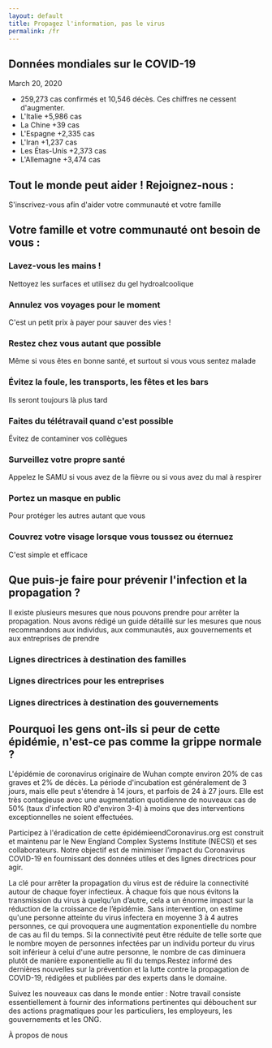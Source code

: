 ```yaml
---
layout: default
title: Propagez l'information, pas le virus
permalink: /fr
---
```


## Données mondiales sur le COVID-19

March 20, 2020

- 259,273 cas confirmés et 10,546 décès. Ces chiffres ne cessent d'augmenter.
- L'Italie +5,986 cas
- La Chine +39 cas
- L'Espagne +2,335 cas
- L'Iran +1,237 cas
- Les Étas-Unis +2,373 cas
- L'Allemagne +3,474 cas

## Tout le monde peut aider ! Rejoignez-nous :

S'inscrivez-vous afin d'aider votre communauté et votre famille

## Votre famille et votre communauté ont besoin de vous :

### Lavez-vous les mains !
Nettoyez les surfaces et utilisez du gel hydroalcoolique

### Annulez vos voyages pour le moment
C'est un petit prix à payer pour sauver des vies !

### Restez chez vous autant que possible
Même si vous êtes en bonne santé, et surtout si vous vous sentez malade

### Évitez la foule, les transports, les fêtes et les bars
Ils seront toujours là plus tard

### Faites du télétravail quand c'est possible
Évitez de contaminer vos collègues

### Surveillez votre propre santé
Appelez le SAMU si vous avez de la fièvre ou si vous avez du mal à respirer

### Portez un masque en public
Pour protéger les autres autant que vous

### Couvrez votre visage lorsque vous toussez ou éternuez
C'est simple et efficace

## Que puis-je faire pour prévenir l'infection et la propagation ?
Il existe plusieurs mesures que nous pouvons prendre pour arrêter la propagation. Nous avons rédigé un guide détaillé sur les mesures que nous recommandons aux individus, aux communautés, aux gouvernements et aux entreprises de prendre

### Lignes directrices à destination des familles

### Lignes directrices pour les entreprises

### Lignes directrices à destination des gouvernements

## Pourquoi les gens ont-ils si peur de cette épidémie, n'est-ce pas comme la grippe normale ?
L'épidémie de coronavirus originaire de Wuhan compte environ 20% de cas graves et 2% de décès. La période d'incubation est généralement de 3 jours, mais elle peut s'étendre à 14 jours, et parfois de 24 à 27 jours. Elle est très contagieuse avec une augmentation quotidienne de nouveaux cas de 50% (taux d'infection R0 d'environ 3-4) à moins que des interventions exceptionnelles ne soient effectuées.

Participez à l'éradication de cette épidémieendCoronavirus.org est construit et maintenu par le New England Complex Systems Institute (NECSI) et ses collaborateurs. Notre objectif est de minimiser l’impact du Coronavirus COVID-19 en fournissant des données utiles et des lignes directrices pour agir.

La clé pour arrêter la propagation du virus est de réduire la connectivité autour de chaque foyer infectieux. À chaque fois que nous évitons la transmission du virus à quelqu’un d’autre, cela a un énorme impact sur la réduction de la croissance de l’épidémie. Sans intervention, on estime qu'une personne atteinte du virus infectera en moyenne 3 à 4 autres personnes, ce qui provoquera une augmentation exponentielle du nombre de cas au fil du temps. Si la connectivité peut être réduite de telle sorte que le nombre moyen de personnes infectées par un individu porteur du virus soit inférieur à celui d'une autre personne, le nombre de cas diminuera plutôt de manière exponentielle au fil du temps.Restez informé des dernières nouvelles sur la prévention et la lutte contre la propagation de COVID-19, rédigées et publiées par des experts dans le domaine.

Suivez les nouveaux cas dans le monde entier : Notre travail consiste essentiellement à fournir des informations pertinentes qui débouchent sur des actions pragmatiques pour les particuliers, les employeurs, les gouvernements et les ONG.

À propos de nous
